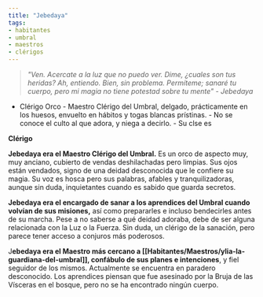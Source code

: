 ```yaml
---
title: "Jebedaya"
tags:
- habitantes
- umbral
- maestros
- clérigos
---
```

> _"Ven. Acercate a la luz que no puedo ver. Dime, ¿cuales son tus heridas? Ah, entiendo. Bien, sin problema. Permíteme; sanaré tu cuerpo, pero mi magia no tiene potestad sobre tu mente" - Jebedaya_

-   Clérigo Orco - Maestro Clérigo del Umbral, delgado, prácticamente en los huesos, envuelto en hábitos y togas blancas prístinas. - No se conoce el culto al que adora, y niega a decirlo. - Su clse es
    

**Clérigo**

**Jebedaya era el Maestro Clérigo del Umbral.** Es un orco de aspecto muy, muy anciano, cubierto de vendas deshilachadas pero limpias. Sus ojos están vendados, signo de una deidad desconocida que le confiere su magia. Su voz es hosca pero sus palabras, afables y tranquilizadoras, aunque sin duda, inquietantes cuando es sabido que guarda secretos.

**Jebedaya era el encargado de sanar a los aprendices del Umbral cuando volvían de sus misiones,** así como prepararles e incluso bendecirles antes de su marcha. Pese a no saberse a qué deidad adoraba, debe de ser alguna relacionada con la Luz o la Fuerza. Sin duda, un clérigo de la sanación, pero parece tener acceso a conjuros más poderosos.

J**ebedaya era el Maestro más cercano a [[Habitantes/Maestros/ylia-la-guardiana-del-umbral]], confábulo de sus planes e intenciones**, y fiel seguidor de los mismos. Actualmente se encuentra en paradero desconocido. Los aprendices piensan que fue asesinado por la Bruja de las Vísceras en el bosque, pero no se ha encontrado ningún cuerpo.